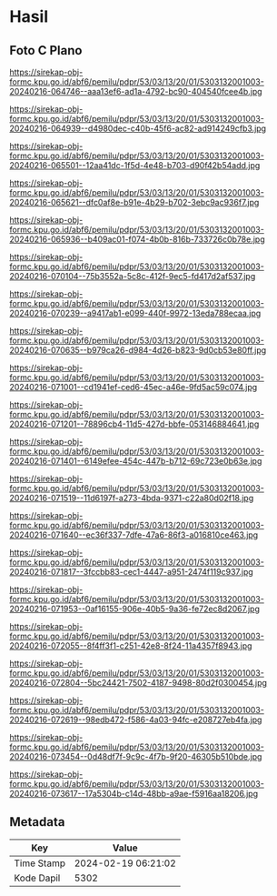 # Hasil

## Foto C Plano

https://sirekap-obj-formc.kpu.go.id/abf6/pemilu/pdpr/53/03/13/20/01/5303132001003-20240216-064746--aaa13ef6-ad1a-4792-bc90-404540fcee4b.jpg

https://sirekap-obj-formc.kpu.go.id/abf6/pemilu/pdpr/53/03/13/20/01/5303132001003-20240216-064939--d4980dec-c40b-45f6-ac82-ad914249cfb3.jpg

https://sirekap-obj-formc.kpu.go.id/abf6/pemilu/pdpr/53/03/13/20/01/5303132001003-20240216-065501--12aa41dc-1f5d-4e48-b703-d90f42b54add.jpg

https://sirekap-obj-formc.kpu.go.id/abf6/pemilu/pdpr/53/03/13/20/01/5303132001003-20240216-065621--dfc0af8e-b91e-4b29-b702-3ebc9ac936f7.jpg

https://sirekap-obj-formc.kpu.go.id/abf6/pemilu/pdpr/53/03/13/20/01/5303132001003-20240216-065936--b409ac01-f074-4b0b-816b-733726c0b78e.jpg

https://sirekap-obj-formc.kpu.go.id/abf6/pemilu/pdpr/53/03/13/20/01/5303132001003-20240216-070104--75b3552a-5c8c-412f-9ec5-fd417d2af537.jpg

https://sirekap-obj-formc.kpu.go.id/abf6/pemilu/pdpr/53/03/13/20/01/5303132001003-20240216-070239--a9417ab1-e099-440f-9972-13eda788ecaa.jpg

https://sirekap-obj-formc.kpu.go.id/abf6/pemilu/pdpr/53/03/13/20/01/5303132001003-20240216-070635--b979ca26-d984-4d26-b823-9d0cb53e80ff.jpg

https://sirekap-obj-formc.kpu.go.id/abf6/pemilu/pdpr/53/03/13/20/01/5303132001003-20240216-071001--cd1941ef-ced6-45ec-a46e-9fd5ac59c074.jpg

https://sirekap-obj-formc.kpu.go.id/abf6/pemilu/pdpr/53/03/13/20/01/5303132001003-20240216-071201--78896cb4-11d5-427d-bbfe-053146884641.jpg

https://sirekap-obj-formc.kpu.go.id/abf6/pemilu/pdpr/53/03/13/20/01/5303132001003-20240216-071401--6149efee-454c-447b-b712-69c723e0b63e.jpg

https://sirekap-obj-formc.kpu.go.id/abf6/pemilu/pdpr/53/03/13/20/01/5303132001003-20240216-071519--11d6197f-a273-4bda-9371-c22a80d02f18.jpg

https://sirekap-obj-formc.kpu.go.id/abf6/pemilu/pdpr/53/03/13/20/01/5303132001003-20240216-071640--ec36f337-7dfe-47a6-86f3-a016810ce463.jpg

https://sirekap-obj-formc.kpu.go.id/abf6/pemilu/pdpr/53/03/13/20/01/5303132001003-20240216-071817--3fccbb83-cec1-4447-a951-2474f119c937.jpg

https://sirekap-obj-formc.kpu.go.id/abf6/pemilu/pdpr/53/03/13/20/01/5303132001003-20240216-071953--0af16155-906e-40b5-9a36-fe72ec8d2067.jpg

https://sirekap-obj-formc.kpu.go.id/abf6/pemilu/pdpr/53/03/13/20/01/5303132001003-20240216-072055--8f4ff3f1-c251-42e8-8f24-11a4357f8943.jpg

https://sirekap-obj-formc.kpu.go.id/abf6/pemilu/pdpr/53/03/13/20/01/5303132001003-20240216-072804--5bc24421-7502-4187-9498-80d2f0300454.jpg

https://sirekap-obj-formc.kpu.go.id/abf6/pemilu/pdpr/53/03/13/20/01/5303132001003-20240216-072619--98edb472-f586-4a03-94fc-e208727eb4fa.jpg

https://sirekap-obj-formc.kpu.go.id/abf6/pemilu/pdpr/53/03/13/20/01/5303132001003-20240216-073454--0d48df7f-9c9c-4f7b-9f20-46305b510bde.jpg

https://sirekap-obj-formc.kpu.go.id/abf6/pemilu/pdpr/53/03/13/20/01/5303132001003-20240216-073617--17a5304b-c14d-48bb-a9ae-f5916aa18206.jpg


## Metadata

| Key        | Value               |
| ---------- | ------------------- |
| Time Stamp | 2024-02-19 06:21:02 |
| Kode Dapil | 5302                |



